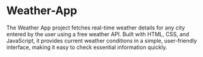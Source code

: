 # Weather-App
The Weather App project fetches real-time weather details for any city entered by the user using a free weather API. Built with HTML, CSS, and JavaScript, it provides current weather conditions in a simple, user-friendly interface, making it easy to check essential information quickly.
